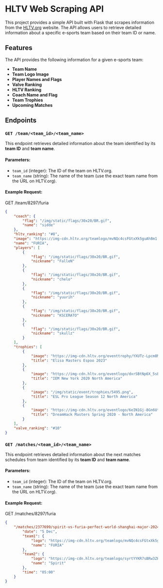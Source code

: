 # HLTV Web Scraping API

This project provides a simple API built with Flask that scrapes information from the [HLTV.org](https://www.hltv.org) website. The API allows users to retrieve detailed information about a specific e-sports team based on their team ID or name.

## Features

The API provides the following information for a given e-sports team:
- **Team Name**
- **Team Logo Image**
- **Player Names and Flags**
- **Valve Ranking**
- **HLTV Ranking**
- **Coach Name and Flag**
- **Team Trophies**
- **Upcoming Matches**

## Endpoints

### `GET /team/<team_id>/<team_name>`

This endpoint retrieves detailed information about the team identified by its **team ID** and **team name**.

#### Parameters:
- `team_id` (integer): The ID of the team on HLTV.org.
- `team_name` (string): The name of the team (use the exact team name from the URL on HLTV.org).

#### Example Request:

GET /team/8297/furia

```json
{
    "coach": {
        "flag": "/img/static/flags/30x20/BR.gif",
        "name": "sidde"
    },
    "hltv_ranking": "#8",
    "image": "https://img-cdn.hltv.org/teamlogo/mvNQc4csFGtxXk5guAh8m1.svg?ixlib=java-2.1.0&s=11e5056829ad5d6c06c5961bbe76d20c",
    "name": "FURIA",
    "players": [
        {
            "flag": "/img/static/flags/30x20/BR.gif",
            "nickname": "FalleN"
        },
        {
            "flag": "/img/static/flags/30x20/BR.gif",
            "nickname": "chelo"
        },
        {
            "flag": "/img/static/flags/30x20/BR.gif",
            "nickname": "yuurih"
        },
        {
            "flag": "/img/static/flags/30x20/BR.gif",
            "nickname": "KSCERATO"
        },
        {
            "flag": "/img/static/flags/30x20/BR.gif",
            "nickname": "skullz"
        }
    ],
    "trophies": [
        {
            "image": "https://img-cdn.hltv.org/eventtrophy/YXUTz-Lpcm8MjEgmdjZk7u.png?ixlib=java-2.1.0&w=200&s=35b769e3537ae9f3f7151d60a7981190",
            "title": "Elisa Masters Espoo 2023"
        },
        {
            "image": "https://img-cdn.hltv.org/eventlogo/dxrSBtNp6X_5sEX_RtI-9F.png?ixlib=java-2.1.0&w=50&s=4495ad07a9c3477df3ddaab1ca012d0e",
            "title": "IEM New York 2020 North America"
        },
        {
            "image": "/img/static/event/trophies/5495.png",
            "title": "ESL Pro League Season 12 North America"
        },
        {
            "image": "https://img-cdn.hltv.org/eventlogo/6eIN1Gj-8Gn6UtQA4Jj5bt.png?ixlib=java-2.1.0&w=50&s=27a0947475d35ec2dd40499c75f77d15",
            "title": "DreamHack Masters Spring 2020 - North America"
        }
    ],
    "valve_ranking": "#10"
}
```

### `GET /matches/<team_id>/<team_name>`

This endpoint retrieves detailed information about the next matches schedules from team identified by its **team ID** and **team name**.

#### Parameters:
- `team_id` (integer): The ID of the team on HLTV.org.
- `team_name` (string): The name of the team (use the exact team name from the URL on HLTV.org).

#### Example Request:

GET /matches/8297/furia

```json
{
    "/matches/2377699/spirit-vs-furia-perfect-world-shanghai-major-2024": {
        "date": "5 Dec",
        "team1": {
            "logo": "https://img-cdn.hltv.org/teamlogo/mvNQc4csFGtxXk5guAh8m1.svg?ixlib=java-2.1.0&s=11e5056829ad5d6c06c5961bbe76d20c",
            "name": "FURIA"
        },
        "team2": {
            "logo": "https://img-cdn.hltv.org/teamlogo/syrtYYKR7sBRw3ZHy1YFX7.png?ixlib=java-2.1.0&w=100&s=8d98ab33e1c8139633132cb9eccda0af",
            "name": "Spirit"
        },
        "time": "05:00"
    }
}
```
